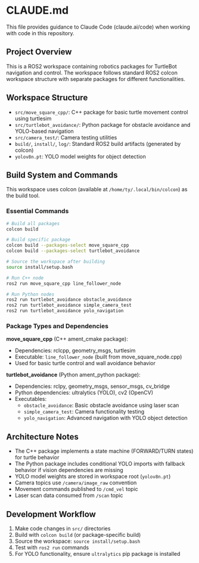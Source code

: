 # CLAUDE.md

This file provides guidance to Claude Code (claude.ai/code) when working with code in this repository.

## Project Overview

This is a ROS2 workspace containing robotics packages for TurtleBot navigation and control. The workspace follows standard ROS2 colcon workspace structure with separate packages for different functionalities.

## Workspace Structure

- `src/move_square_cpp/`: C++ package for basic turtle movement control using turtlesim
- `src/turtlebot_avoidance/`: Python package for obstacle avoidance and YOLO-based navigation
- `src/camera_test/`: Camera testing utilities
- `build/`, `install/`, `log/`: Standard ROS2 build artifacts (generated by colcon)
- `yolov8n.pt`: YOLO model weights for object detection

## Build System and Commands

This workspace uses colcon (available at `/home/ty/.local/bin/colcon`) as the build tool.

### Essential Commands

```bash
# Build all packages
colcon build

# Build specific package
colcon build --packages-select move_square_cpp
colcon build --packages-select turtlebot_avoidance

# Source the workspace after building
source install/setup.bash

# Run C++ node
ros2 run move_square_cpp line_follower_node

# Run Python nodes
ros2 run turtlebot_avoidance obstacle_avoidance
ros2 run turtlebot_avoidance simple_camera_test
ros2 run turtlebot_avoidance yolo_navigation
```

### Package Types and Dependencies

**move_square_cpp** (C++ ament_cmake package):
- Dependencies: rclcpp, geometry_msgs, turtlesim
- Executable: `line_follower_node` (built from move_square_node.cpp)
- Used for basic turtle control and wall avoidance behavior

**turtlebot_avoidance** (Python ament_python package):
- Dependencies: rclpy, geometry_msgs, sensor_msgs, cv_bridge
- Python dependencies: ultralytics (YOLO), cv2 (OpenCV)
- Executables:
  - `obstacle_avoidance`: Basic obstacle avoidance using laser scan
  - `simple_camera_test`: Camera functionality testing
  - `yolo_navigation`: Advanced navigation with YOLO object detection

## Architecture Notes

- The C++ package implements a state machine (FORWARD/TURN states) for turtle behavior
- The Python package includes conditional YOLO imports with fallback behavior if vision dependencies are missing
- YOLO model weights are stored in workspace root (`yolov8n.pt`)
- Camera topics use `/camera/image_raw` convention
- Movement commands published to `/cmd_vel` topic
- Laser scan data consumed from `/scan` topic

## Development Workflow

1. Make code changes in `src/` directories
2. Build with `colcon build` (or package-specific build)
3. Source the workspace: `source install/setup.bash`
4. Test with `ros2 run` commands
5. For YOLO functionality, ensure `ultralytics` pip package is installed